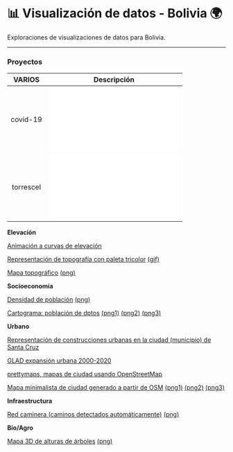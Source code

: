 # 📊 Visualización de datos - Bolivia 🌍

Exploraciones de visualizaciones de datos para Bolivia.

---

### Proyectos

| VARIOS            |  Descripción |
:-------------------------:|:-------------------------:
covid-19  |  ![Nuevos casos COVID-19 en Bolivia (a enero 2022)](covid-19/README.md)
torrescel |  ![Distribución de torres de telefonía celular](torrescel/README.md)

**Elevación**

[Animación a curvas de elevación](elevac/01/README.md)

[Representación de topografía con paleta tricolor](elevac/02)  [(gif)](elevac/02/Bolivia%20relsom%20elev%20color3%20z1-z30.gif)

[Mapa topográfico](elevac/03/bol_crisp_topography.R)  [(png)](elevac/03/bolivia_topo_map.png)

**Socioeconomía**

[Densidad de población](socio/01/bo_day30.R)  [(png)](socio/01/salida/bol_denspob_Bolivia.png)

[Cartograma: población de dptos](socio/02/Bol_cartogramas.R)  [(png1)](socio/02/3%20Población%20x%20dptos%20tmap.png) [(png2)](socio/02/4%20Población%20x%20dptos%20ggplot2.png) [(png3)](socio/02/5%20Población%20x%20dptos%20ggplot2%20dorling.png)

**Urbano**

[Representación de construcciones urbanas en la ciudad (municipio) de Santa Cruz](urbano/03/)

[GLAD expansión urbana 2000-2020](urbano/02/)

[prettymaps, mapas de ciudad usando OpenStreetMap](urbano/prettymaps/README.md)

[Mapa minimalista de ciudad generado a partir de OSM](urbano/01/rcityviews.R)  [(png1)](urbano/01/salida/cotoca.png) [(png2)](urbano/01/salida/montero.png) [(png3)](urbano/01/salida/samaipata.png)

**Infraestructura**

[Red caminera (caminos detectados automáticamente)](infra/01/_desc.txt)  [(png)](infra/01/BOL%20caminos%20MS%202022dic.png)

**Bio/Agro**

[Mapa 3D de alturas de árboles](bioagro/01/bol_3d_maps.R)  [(png)](bioagro/01/salida/mapa%20altura%20bosques%20Bolivia.png)